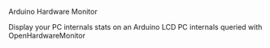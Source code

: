 Arduino Hardware Monitor

Display your PC internals stats on an Arduino LCD
PC internals queried with OpenHardwareMonitor